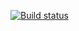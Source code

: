 [![Build status](https://ci.appveyor.com/api/projects/status/t9dmb1o62hvust2b?svg=true)](https://ci.appveyor.com/project/Yulya-s-n/patterns)
